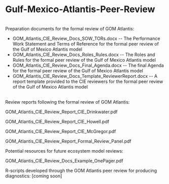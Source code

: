 # Gulf-Mexico-Atlantis-Peer-Review
<br>Preparation documents for the formal review of GOM Atlantis:<br>
- GOM_Atlantis_CIE_Review_Docs_SOW_TORs.docx -- The Performance Work Statement and Terms of Reference for the formal peer review of the Gulf of Mexico Atlantis model
- GOM_Atlantis_CIE_Review_Docs_Roles_Rules.docx -- The Roles and Rules for the formal peer review of the Gulf of Mexico Atlantis model
- GOM_Atlantis_CIE_Review_Docs_Final_Agenda.docx -- The final Agenda for the formal peer review of the Gulf of Mexico Atlantis model
- GOM_Atlantis_CIE_Review_Docs_Template_ReviewerReport.docx -- A report template provided to the CIE reviewers for the formal peer review of the Gulf of Mexico Atlantis model

<br>Review reports following the formal review of GOM Atlantis:<br>

GOM_Atlantis_CIE_Review_Report_CIE_Drinkwater.pdf

GOM_Atlantis_CIE_Review_Report_CIE_Howell.pdf

GOM_Atlantis_CIE_Review_Report_CIE_McGregor.pdf

GOM_Atlantis_CIE_Review_Report_Formal_Review_Panel.pdf


Potential resources for future ecosystem model reviews:

GOM_Atlantis_CIE_Review_Docs_Example_OnePager.pdf


R-scripts developed through the GOM Atlantis peer review for producing diagnostics:
[coming soon]
